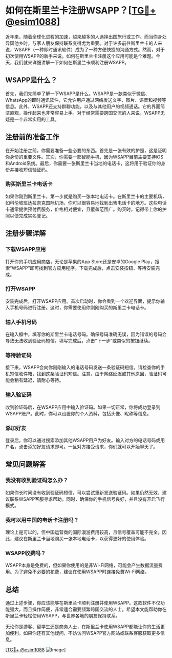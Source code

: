 # 如何在斯里兰卡注册WSAPP？[[TG💪+ @esim1088](https://t.me/s/esim1088)]

近年来，随着全球化进程的加速，越来越多的人选择出国旅行或工作。而当你身处异国他乡时，与家人朋友保持联系变得尤为重要。对于许多前往斯里兰卡的人来说，WSAPP（一种即时通讯软件）成为了一种方便快捷的沟通方式。然而，对于初次使用WSAPP的新手来说，如何在斯里兰卡注册这个应用可能是个难题。今天，我们就来详细讲解一下如何在斯里兰卡顺利注册WSAPP。

## WSAPP是什么？

首先，我们先简单了解一下WSAPP是什么。WSAPP是一款类似于微信、WhatsApp的即时通讯软件，它允许用户通过网络发送文字、图片、语音和视频等信息。此外，WSAPP还支持群聊功能，以及与其他用户的视频通话。它的界面简洁直观，操作起来也非常容易上手。对于经常需要跨国交流的人来说，WSAPP无疑是一个非常实用的工具。

## 注册前的准备工作

在开始注册之前，你需要准备一些必要的东西。首先是一张有效的护照，这是证明你身份的重要文件。其次，你需要一部智能手机，因为WSAPP目前主要支持iOS和Android系统。最后，你需要一张斯里兰卡当地的电话卡，这将用于验证你的身份并接收短信验证码。

### 购买斯里兰卡电话卡

如果你刚到斯里兰卡，第一步就是购买一张本地电话卡。在斯里兰卡的主要机场，如科伦坡班达拉奈克国际机场，你可以很容易地找到出售电话卡的地方。这些电话卡通常提供预付费服务，价格相对便宜，且覆盖范围广。购买时，记得带上你的护照以便完成实名登记。

## 注册步骤详解

### 下载WSAPP应用

打开你的手机应用商店，无论是苹果的App Store还是安卓的Google Play，搜索“WSAPP”即可找到官方应用程序。下载完成后，点击安装按钮，等待安装完成。

### 打开WSAPP

安装完成后，打开WSAPP应用。首次启动时，你会看到一个欢迎界面，提示你输入手机号码进行注册。这时，你需要使用你刚刚购买的斯里兰卡电话卡。

### 输入手机号码

在输入框中，填写你的斯里兰卡电话号码。确保号码准确无误，因为错误的号码会导致无法收到验证码短信。填写完成后，点击“下一步”或类似的按钮继续。

### 等待验证码

接下来，WSAPP会向你刚刚输入的电话号码发送一条验证码短信。请检查你的手机短信收件箱，找到这条验证码短信。注意，由于网络延迟或其他原因，验证码可能会稍有延迟，请耐心等待。

### 输入验证码

收到验证码后，在WSAPP应用中输入验证码。如果一切正常，你将成功登录到WSAPP账户。此时，你可以设置你的个人资料，包括头像、昵称等信息。

### 添加好友

登录后，你可以通过搜索添加其他WSAPP用户为好友。输入对方的电话号码或用户名，点击添加好友请求即可。一旦对方接受请求，你们就可以开始聊天了。

## 常见问题解答

### 我没有收到验证码怎么办？

如果你长时间没有收到验证码短信，可以尝试重新发送验证码。如果仍然无效，建议联系WSAPP客服寻求帮助。同时，确保你的手机信号良好，并且没有开启飞行模式。

### 我可以用中国的电话卡注册吗？

理论上是可以的，但中国运营商的国际漫游费用较高，且信号覆盖可能不完全。因此，建议在斯里兰卡当地购买一张本地电话卡，以获得更好的使用体验。

### WSAPP收费吗？

WSAPP本身是免费的，但如果你使用的是非Wi-Fi网络，可能会产生数据流量费用。为了避免不必要的花费，建议在使用WSAPP时连接免费Wi-Fi网络。

## 总结

通过上述步骤，你应该能够在斯里兰卡顺利注册并使用WSAPP。这款软件不仅功能强大，而且操作简便，非常适合需要频繁跨国交流的人士。希望本文能帮助你在斯里兰卡轻松使用WSAPP，与世界各地的朋友保持联系。

无论你是游客、留学生还是商务人士，在斯里兰卡使用WSAPP都能让你的生活更加便利。如果你还有其他疑问，不妨访问WSAPP官方网站或联系客服获取更多信息。

[[TG💪+ @esim1088](https://t.me/s/esim1088) ![Image](https://i.postimg.cc/4NQfJmqS/Snipaste-2025-05-13-00-14-12.png)]